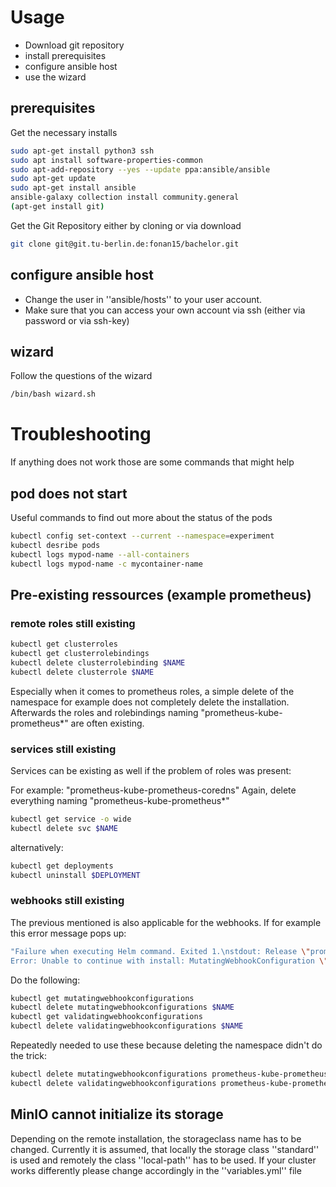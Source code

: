 # Usage

  - Download git repository
  - install prerequisites
  - configure ansible host
  - use the wizard


## prerequisites


Get the necessary installs
```bash
sudo apt-get install python3 ssh
sudo apt install software-properties-common
sudo apt-add-repository --yes --update ppa:ansible/ansible
sudo apt-get update
sudo apt-get install ansible
ansible-galaxy collection install community.general
(apt-get install git)
```
Get the Git Repository either by cloning or via download

```bash
git clone git@git.tu-berlin.de:fonan15/bachelor.git
```

## configure ansible host

- Change the user in ''ansible/hosts'' to your user account.
- Make sure that you can access your own account via ssh (either via password or via ssh-key)

## wizard

Follow the questions of the wizard

```bash
/bin/bash wizard.sh
```



# Troubleshooting

If anything does not work those are some commands that might help

## pod does not start

Useful commands to find out more about the status of the pods

```bash
kubectl config set-context --current --namespace=experiment
kubectl desribe pods
kubectl logs mypod-name --all-containers
kubectl logs mypod-name -c mycontainer-name
```

## Pre-existing ressources (example prometheus)

### remote roles still existing

```bash
kubectl get clusterroles
kubectl get clusterrolebindings
kubectl delete clusterrolebinding $NAME
kubectl delete clusterrole $NAME
```

Especially when it comes to prometheus roles, a simple delete of the namespace for example does not completely delete the installation.
Afterwards the roles and rolebindings naming "prometheus-kube-prometheus*" are often existing.

### services still existing

Services can be existing as well if the problem of roles was present:

For example: "prometheus-kube-prometheus-coredns"
Again, delete everything naming "prometheus-kube-prometheus*"

```bash
kubectl get service -o wide
kubectl delete svc $NAME
```
alternatively:

```bash
kubectl get deployments
kubectl uninstall $DEPLOYMENT
```

### webhooks still existing

The previous mentioned is also applicable for the webhooks. If for example this error message pops up:
```bash
"Failure when executing Helm command. Exited 1.\nstdout: Release \"prometheus\" does not exist. Installing it now.
Error: Unable to continue with install: MutatingWebhookConfiguration \"prometheus-kube-prometheus-admission\" in namespace \"\" exists and cannot be imported into the current release: invalid ownership metadata; annotation validation error: key \"meta.helm.sh/release-namespace\" must equal \"experiment\": current value is \"prometheus\"
```
Do the following:


```bash
kubectl get mutatingwebhookconfigurations
kubectl delete mutatingwebhookconfigurations $NAME
kubectl get validatingwebhookconfigurations
kubectl delete validatingwebhookconfigurations $NAME
```
Repeatedly needed to use these because deleting the namespace didn't do the trick:
```bash
kubectl delete mutatingwebhookconfigurations prometheus-kube-prometheus-admission --kubeconfig remote-cluster-config
kubectl delete validatingwebhookconfigurations prometheus-kube-prometheus-admission --kubeconfig remote-cluster-config
```

## MinIO cannot initialize its storage

Depending on the remote installation, the storageclass name has to be changed.
Currently it is assumed, that locally the storage class ''standard'' is used and remotely the class ''local-path'' has to be used.
If your cluster works differently please change accordingly in the ''variables.yml'' file